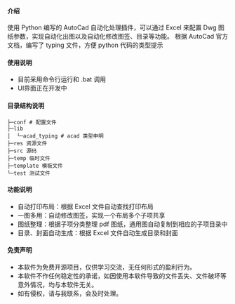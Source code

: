 #### 介绍

使用 Python 编写的 AutoCad 自动化处理插件，可以通过 Excel 来配置 Dwg 图纸参数，实现自动化出图以及自动化修改图签、目录等功能。
根据 AutoCad 官方文档，编写了 typing 文件，方便 python 代码的类型提示

#### 使用说明

- 目前采用命令行运行和 .bat 调用
- UI界面正在开发中

#### 目录结构说明

```
├─conf # 配置文件
├─lib
│  └─acad_typing # acad 类型申明
├─res 资源文件
├─src 源码
├─temp 临时文件
├─template 模板文件
└─test 测试文件
```


#### 功能说明

- 自动打印布局：根据 Excel 文件自动查找打印布局
- 一图多用：自动修改图签，实现一个布局多个子项共享
- 图纸整理：根据子项分类整理 pdf 图纸，通用图自动复制到相应的子项目录中
- 目录、封面自动生成：根据 Excel 文件自动生成目录和封面

#### 免责声明
- 本软件为免费开源项目，仅供学习交流，无任何形式的盈利行为。
- 本软件不作任何稳定性的承诺，如因使用本软件导致的文件丢失、文件破坏等意外情况，均与本软件无关。
- 如有侵权，请与我联系，会及时处理。

